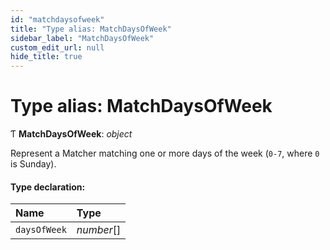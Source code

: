 ```yaml
---
id: "matchdaysofweek"
title: "Type alias: MatchDaysOfWeek"
sidebar_label: "MatchDaysOfWeek"
custom_edit_url: null
hide_title: true
---
```


# Type alias: MatchDaysOfWeek

Ƭ **MatchDaysOfWeek**: *object*

Represent a Matcher matching one or more days of the week (`0-7`, where `0`
is Sunday).

#### Type declaration:

Name | Type |
:------ | :------ |
`daysOfWeek` | *number*[] |
